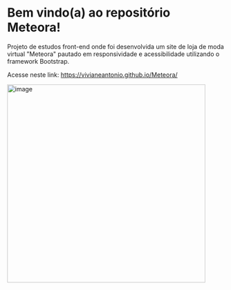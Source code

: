 # Bem vindo(a) ao repositório Meteora!

Projeto de estudos front-end onde foi desenvolvida um site de loja de moda virtual "Meteora" pautado em responsividade e acessibilidade utilizando o framework Bootstrap.

Acesse neste link: https://vivianeantonio.github.io/Meteora/

<img width="458" alt="image" src="https://github.com/VivianeAntonio/Meteora/assets/79110285/65394758-356a-4c2e-8425-c8863539bf15">

